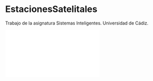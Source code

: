 # EstacionesSatelitales
Trabajo de la asignatura Sistemas Inteligentes. Universidad de Cádiz.

![Presentación](/Presentation/presentation.pdf)

